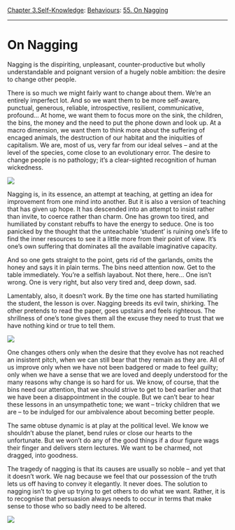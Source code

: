 [Chapter 3.Self-Knowledge](https://www.theschooloflife.com/thebookoflife/category/self-knowledge/): [Behaviours](https://www.theschooloflife.com/thebookoflife/category/self-knowledge/behaviours/): [55. On Nagging](https://www.theschooloflife.com/thebookoflife/on-nagging/)

* * *

# On Nagging

Nagging is the dispiriting, unpleasant, counter-productive but wholly understandable and poignant version of a hugely noble ambition: the desire to change other people.

There is so much we might fairly want to change about them. We’re an entirely imperfect lot. And so we want them to be more self-aware, punctual, generous, reliable, introspective, resilient, communicative, profound… At home, we want them to focus more on the sink, the children, the bins, the money and the need to put the phone down and look up. At a macro dimension, we want them to think more about the suffering of encaged animals, the destruction of our habitat and the iniquities of capitalism. We are, most of us, very far from our ideal selves – and at the level of the species, come close to an evolutionary error. The desire to change people is no pathology; it’s a clear-sighted recognition of human wickedness.

![](http://exhibitions.guggenheim.org/futurism/content/images/futurism_landing_depero.jpg)

Nagging is, in its essence, an attempt at teaching, at getting an idea for improvement from one mind into another. But it is also a version of teaching that has given up hope. It has descended into an attempt to insist rather than invite, to coerce rather than charm. One has grown too tired, and humiliated by constant rebuffs to have the energy to seduce. One is too panicked by the thought that the unteachable ‘student’ is ruining one’s life to find the inner resources to see it a little more from their point of view. It’s one’s own suffering that dominates all the available imaginative capacity.

And so one gets straight to the point, gets rid of the garlands, omits the honey and says it in plain terms. The bins need attention now. Get to the table immediately. You’re a selfish layabout. Not there, here… One isn’t wrong. One is very right, but also very tired and, deep down, sad.

Lamentably, also, it doesn’t work. By the time one has started humiliating the student, the lesson is over. Nagging breeds its evil twin, shirking. The other pretends to read the paper, goes upstairs and feels righteous. The shrillness of one’s tone gives them all the excuse they need to trust that we have nothing kind or true to tell them.

![](http://d2jv9003bew7ag.cloudfront.net/uploads/Giulio-DAnna-artwork-865x577.jpg)

One changes others only when the desire that they evolve has not reached an insistent pitch, when we can still bear that they remain as they are. All of us improve only when we have not been badgered or made to feel guilty; only when we have a sense that we are loved and deeply understood for the many reasons why change is so hard for us. We know, of course, that the bins need our attention, that we should strive to get to bed earlier and that we have been a disappointment in the couple. But we can’t bear to hear these lessons in an unsympathetic tone; we want – tricky children that we are – to be indulged for our ambivalence about becoming better people.

The same obtuse dynamic is at play at the political level. We know we shouldn’t abuse the planet, bend rules or close our hearts to the unfortunate. But we won’t do any of the good things if a dour figure wags their finger and delivers stern lectures. We want to be charmed, not dragged, into goodness.

The tragedy of nagging is that its causes are usually so noble – and yet that it doesn’t work. We nag because we feel that our possession of the truth lets us off having to convey it elegantly. It never does. The solution to nagging isn’t to give up trying to get others to do what we want. Rather, it is to recognise that persuasion always needs to occur in terms that make sense to those who so badly need to be altered.

[![](https://img.youtube.com/vi/3hrPJrG2aHM/0.jpg)](https://www.youtube.com/embed/3hrPJrG2aHM '')
